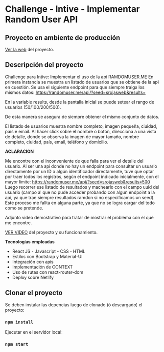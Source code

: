 # Challenge - Intive - Implementar Random User API

## Proyecto en ambiente de producción
[Ver la web](https://intive-challenge-srojas.netlify.app/) del proyecto.

## Descripción del proyecto

Challenge para Intive: Implementar el uso de la api RAMDOMUSER.ME
En primera instancia se muestra un listado de usuarios que se obtiene de la api en cuestión.
Se usa el siguiente endpoint para que siempre traiga los mismos datos:
https://randomuser.me/api/?seed=srojasweb&results=

En la variable results, desde la pantalla inicial se puede setear el rango de usuarios (50/100/200/500).

De esta manera se asegura de siempre obtener el mismo conjunto de datos.

El listado de usuarios muestra nombre completo, imagen pequeña, ciuidad, país e email. Al hacer click sobre el nombre o botón, direcciona a una vista de detalle, donde se observa la imagen de mayor tamaño, nombre completo, ciuidad, país, email, teléfono y domicilio.

**ACLARACION**

Me encontre con el inconveniente de que falla para ver el detalle del usuario. Al ser una api donde no hay un endpoint para consultar un usuario directamente por un ID o algún identificador directamente, tuve que optar por traer todos los registros, según el endpoint indicado inicialmente, con el mayor limite: https://randomuser.me/api/?seed=srojasweb&results=500
Luego recorrer ese listado de resultados y machearlo con el campo uuid del usuario (campo al que no pude acceder probando con algun endpoint a la api, ya que trae siempre resultados ramdon si no especificamos un seed). Este proceso me fallta en alguna parte, ya que no se logra cargar del todo como se pretende.

Adjunto video demostrativo para tratar de mostrar el problema con el que me encontre.

[VER VIDEO](https://youtu.be/mAmyEav8LhQ) del proyecto y su funcionamiento.

**Tecnologías empleadas**

- React JS - Javascript - CSS - HTML
- Estilos con Bootstrap y Material-UI
- Integración con apis
- Implementación de CONTEXT
- Uso de rutas con react-router-dom
- Deploy sobre Netlify


## Clonar el proyecto

Se deben instalar las depencias luego de clonado (ó descargado) el proyecto:

### `npm install`

Ejecutar en el servidor local:

### `npm start`


